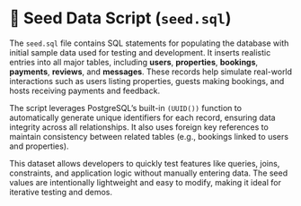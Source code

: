 # 🌱 Seed Data Script (`seed.sql`)

The `seed.sql` file contains SQL statements for populating the database with initial sample data used for testing and development. It inserts realistic entries into all major tables, including **users**, **properties**, **bookings**, **payments**, **reviews**, and **messages**. These records help simulate real-world interactions such as users listing properties, guests making bookings, and hosts receiving payments and feedback.

The script leverages PostgreSQL’s built-in `(UUID())` function to automatically generate unique identifiers for each record, ensuring data integrity across all relationships. It also uses foreign key references to maintain consistency between related tables (e.g., bookings linked to users and properties).

This dataset allows developers to quickly test features like queries, joins, constraints, and application logic without manually entering data. The seed values are intentionally lightweight and easy to modify, making it ideal for iterative testing and demos.

<!--
**Usage:**
```bash psql -U <username> -d <database_name> -f seed.sql
->
